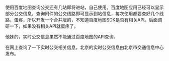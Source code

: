 使用百度地图查询公交还有几站即将进站，自己使用。百度地图应用已经可以显示部分公交信息，查询附件的公交线路即可显示到站信息，每次使用都要查好几个线路，蛋疼，所以开发一个合并版的，不知道百度地图SDK是否有相关API。后面调研一下，如果没有相关API就蛋疼了。

他妹的，实时公交信息果然不能通过百度地图的API查询。

在网上查询了一下实时公交相关信息，北京的实时公交信息由北京市交通信息中心发布。

